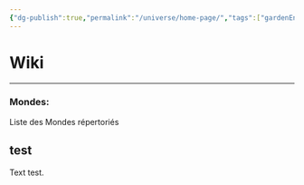 ```yaml
---
{"dg-publish":true,"permalink":"/universe/home-page/","tags":["gardenEntry"]}
---
```


# Wiki
---
### Mondes:
Liste des Mondes répertoriés


<script>
  document.addEventListener("DOMContentLoaded", () => {
    document.querySelectorAll("h2").forEach(header => {
      const section = document.createElement("div");
      section.classList.add("section-content");

      let next = header.nextElementSibling;
      while (next && !next.matches("h1, h2")) {
        const temp = next.nextElementSibling;
        section.appendChild(next);
        next = temp;
      }

      header.after(section);
      header.classList.add("collapsible");

      header.addEventListener("click", () => {
        header.classList.toggle("collapsed");
        section.classList.toggle("hidden");
      });
    });
  });
</script>



## test
Text test.
